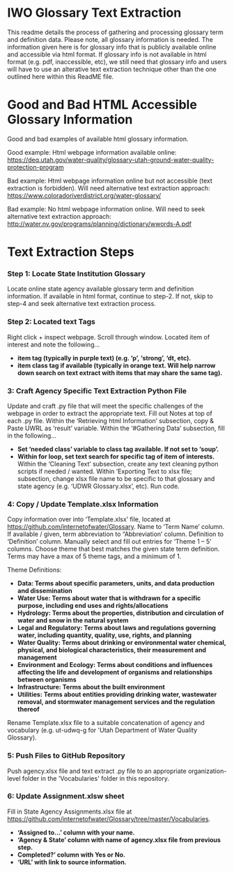 # IWO Glossary Text Extraction

This readme details the process of gathering and processing glossary term and definition data.  Please note, all glossary information is needed. The information given here is for glossary info that is publicly available online and accessible via html format.  If glossary info is not available in html format (e.g. pdf, inaccessible, etc), we still need that glossary info and users will have to use an alterative text extraction technique other than the one outlined here within this ReadME file.


# Good and Bad HTML Accessible Glossary Information
Good and bad examples of available html glossary information.  

Good example: Html webpage information available online: https://deq.utah.gov/water-quality/glossary-utah-ground-water-quality-protection-program

Bad example: Html webpage information online but not accessible (text extraction is forbidden).  Will need alternative text extraction approach: https://www.coloradoriverdistrict.org/water-glossary/

Bad example: No html webpage information online.  Will need to seek alternative text extraction approach: http://water.nv.gov/programs/planning/dictionary/wwords-A.pdf


# Text Extraction Steps

### Step 1: Locate State Institution Glossary
Locate online state agency available glossary term and definition information.  If available in html format, continue to step-2.  If not, skip to step-4 and seek alternative text extraction process.

### Step 2: Located text Tags
Right click + inspect webpage.  Scroll through window.  Located item of interest and note the following...
- **item tag (typically in purple text) (e.g. ‘p’, ‘strong’, ‘dt, etc).**
- **item class tag if available (typically in orange text.  Will help narrow down search on text extract with items that may share the same tag).**

### 3: Craft Agency Specific Text Extraction Python File
Update and craft .py file that will meet the specific challenges of the webpage in order to extract the appropriate text.
Fill out Notes at top of each .py file.
Within the ‘Retrieving html Information’ subsection, copy & Paste UWRL as ‘result’ variable.
Within the ‘#Gathering Data’ subsection, fill in the following…
- **Set ‘needed class’ variable to class tag available.  If not set to ‘soup’.**
- **Within for loop, set text search for specific tag of item of interests.**
Within the ‘Cleaning Text’ subsection, create any text cleaning python scripts if needed / wanted.
Within ‘Exporting Text to xlsx file; subsection, change xlsx file name to be specific to that glossary and state agency (e.g. ‘UDWR Glossary.xlsx’, etc).
Run code.

### 4: Copy / Update Template.xlsx Information
Copy information over into ‘Template.xlsx’ file, located at https://github.com/internetofwater/Glossary.
Name to ‘Term Name’ column.
If available / given, term abbreviation to “Abbreviation’ column.
Definition to ‘Definition’ column.
Manually select and fill out entries for ‘Theme 1 – 5’ columns.  Choose theme that best matches the given state term definition.  Terms may have a max of 5 theme tags, and a minimum of 1.

Theme Definitions:
- **Data: Terms about specific parameters, units, and data production and dissemination**
- **Water Use: Terms about water that is withdrawn for a specific purpose, including end uses and rights/allocations**
- **Hydrology: Terms about the properties, distribution and circulation of water and snow in the natural system**
- **Legal and Regulatory: Terms about laws and regulations governing water, including quantity, quality, use, rights, and planning**
- **Water Quality: Terms about drinking or environmental water chemical, physical, and biological characteristics, their measurement and management**
- **Environment and Ecology: Terms about conditions and influences affecting the life and development of organisms and relationships between organisms**
- **Infrastructure: Terms about the built environment**
- **Utilities: Terms about entities providing drinking water, wastewater removal, and stormwater management services and the regulation thereof**

Rename Template.xlsx file to a suitable concatenation of agency and vocabulary (e.g. ut-udwq-g for 'Utah Department of Water Quality Glossary).

### 5: Push Files to GitHub Repository
Push agency.xlsx file and text extract .py file to an appropriate organization-level folder in the 'Vocabularies' folder in this repository.

### 6: Update Assignment.xlsw sheet
Fill in State Agency Assignments.xlsx file at https://github.com/internetofwater/Glossary/tree/master/Vocabularies.
- **‘Assigned to…’ column with your name.**
- **‘Agency & State’ column with name of agency.xlsx file from previous step.**
- **Completed?’ column with Yes or No.**
- **‘URL’ with link to source information.**

